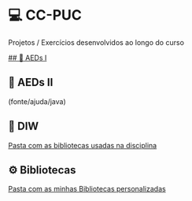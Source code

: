 # 💻 CC-PUC
Projetos / Exercícios desenvolvidos ao longo do curso

[## 📁 AEDs I](AEDsI/README.md)

## 📁 AEDs II
(fonte/ajuda/java)

## 📁 DIW
[Pasta com as bibliotecas usadas na disciplina](fonte/ajuda/java)

## ⚙️ Bibliotecas
[Pasta com as minhas Bibliotecas personalizadas](labs)

